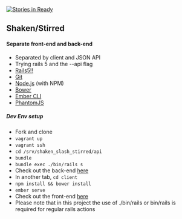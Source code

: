 [![Stories in Ready](https://badge.waffle.io/teebash/shaken_slash_stirred.png?label=ready&title=Ready)](https://waffle.io/teebash/shaken_slash_stirred)
## Shaken/Stirred


#### Separate front-end and back-end
* Separated by client and JSON API
* Trying rails 5 and the --api flag
* [Rails5!!](http://github.com/rails/rails)
* [Git](http://git-scm.com/)
* [Node.js](http://nodejs.org/) (with NPM)
* [Bower](http://bower.io/)
* [Ember CLI](http://www.ember-cli.com/)
* [PhantomJS](http://phantomjs.org/)

##### Dev Env setup
* Fork and clone
* `vagrant up`
* `vagrant ssh`
* `cd /srv/shaken_slash_stirred/api`
* `bundle`
* `bundle exec ./bin/rails s`
* Check out the back-end [here](http://33.33.33.33:3000)
* In another tab, `cd client`
* `npm install && bower install`
* `ember serve`
* Check out the front-end [here](http://localhost:4200)
* Please note that in this project the use of ./bin/rails or bin/rails is required for regular rails actions
